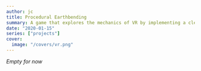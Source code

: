 ```yaml
---
author: jc
title: Procedural Earthbending
summary: A game that explores the mechanics of VR by implementing a clever algorithm for procedural earhbending.
date: "2020-01-15"
series: ["projects"]
cover:
  image: "/covers/vr.png"
---
```


_Empty for now_
